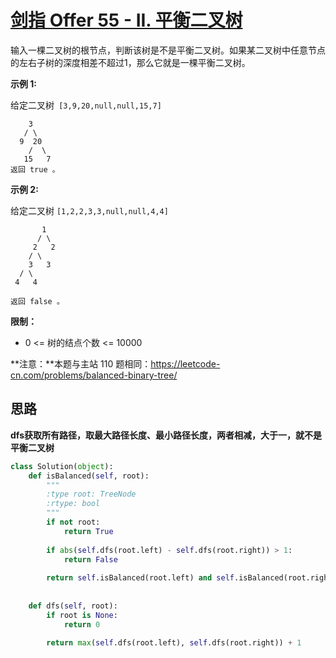 # [剑指 Offer 55 - II. 平衡二叉树](https://leetcode.cn/problems/ping-heng-er-cha-shu-lcof/)

输入一棵二叉树的根节点，判断该树是不是平衡二叉树。如果某二叉树中任意节点的左右子树的深度相差不超过1，那么它就是一棵平衡二叉树。

 

**示例 1:**

给定二叉树` [3,9,20,null,null,15,7]`

        3
       / \
      9  20
        /  \
       15   7
    返回 true 。


**示例 2:**

给定二叉树 `[1,2,2,3,3,null,null,4,4]`

           1
          / \
         2   2
        / \
        3   3
      / \
     4   4
     
    返回 false 。



**限制：**

- 0 <= 树的结点个数 <= 10000

**注意：**本题与主站 110 题相同：https://leetcode-cn.com/problems/balanced-binary-tree/



## 思路

**dfs获取所有路径，取最大路径长度、最小路径长度，两者相减，大于一，就不是平衡二叉树**

```python
class Solution(object):
    def isBalanced(self, root):
        """
        :type root: TreeNode
        :rtype: bool
        """
        if not root:
            return True
        
        if abs(self.dfs(root.left) - self.dfs(root.right)) > 1:
            return False
        
        return self.isBalanced(root.left) and self.isBalanced(root.right)
            
        
    def dfs(self, root):
        if root is None:
            return 0
        
        return max(self.dfs(root.left), self.dfs(root.right)) + 1
```

